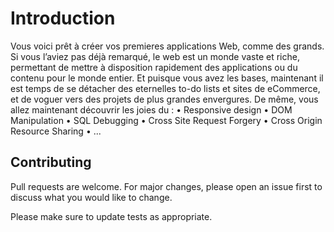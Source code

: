 # Introduction

Vous voici prêt à créer vos premieres applications Web, comme des grands. Si vous
l’aviez pas déjà remarqué, le web est un monde vaste et riche, permettant de mettre à
disposition rapidement des applications ou du contenu pour le monde entier.
Et puisque vous avez les bases, maintenant il est temps de se détacher des eternelles
to-do lists et sites de eCommerce, et de voguer vers des projets de plus grandes envergures.
De même, vous allez maintenant découvrir les joies du :
• Responsive design
• DOM Manipulation
• SQL Debugging
• Cross Site Request Forgery
• Cross Origin Resource Sharing
• ...





## Contributing
Pull requests are welcome. For major changes, please open an issue first to discuss what you would like to change.

Please make sure to update tests as appropriate.
